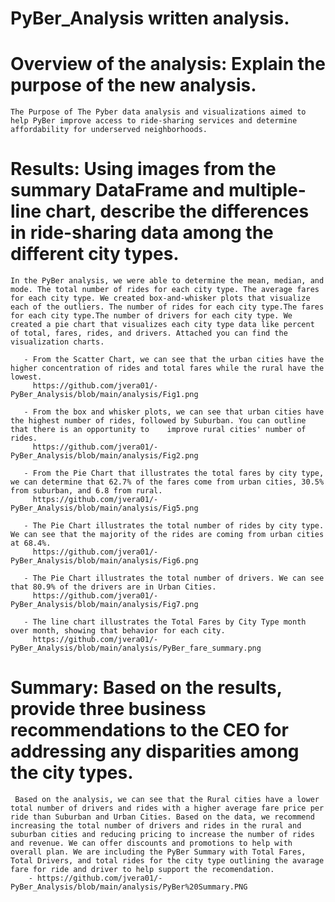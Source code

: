 # PyBer_Analysis written analysis. 
 
# Overview of the analysis: Explain the purpose of the new analysis.
    The Purpose of The Pyber data analysis and visualizations aimed to help PyBer improve access to ride-sharing services and determine affordability for underserved neighborhoods. 

# Results: Using images from the summary DataFrame and multiple-line chart, describe the differences in ride-sharing data among the different city types.
    In the PyBer analysis, we were able to determine the mean, median, and mode. The total number of rides for each city type. The average fares for each city type. We created box-and-whisker plots that visualize each of the outliers. The number of rides for each city type.The fares for each city type.The number of drivers for each city type. We created a pie chart that visualizes each city type data like percent of total, fares, rides, and drivers. Attached you can find the visualization charts. 
    
       - From the Scatter Chart, we can see that the urban cities have the higher concentration of rides and total fares while the rural have the lowest.
         https://github.com/jvera01/-PyBer_Analysis/blob/main/analysis/Fig1.png
    
       - From the box and whisker plots, we can see that urban cities have the highest number of rides, followed by Suburban. You can outline that there is an opportunity to    improve rural cities' number of rides. 
         https://github.com/jvera01/-PyBer_Analysis/blob/main/analysis/Fig2.png
    
       - From the Pie Chart that illustrates the total fares by city type, we can determine that 62.7% of the fares come from urban cities, 30.5% from suburban, and 6.8 from rural.   
         https://github.com/jvera01/-PyBer_Analysis/blob/main/analysis/Fig5.png
    
       - The Pie Chart illustrates the total number of rides by city type. We can see that the majority of the rides are coming from urban cities at 68.4%.
         https://github.com/jvera01/-PyBer_Analysis/blob/main/analysis/Fig6.png
    
       - The Pie Chart illustrates the total number of drivers. We can see that 80.9% of the drivers are in Urban Cities. 
         https://github.com/jvera01/-PyBer_Analysis/blob/main/analysis/Fig7.png
    
       - The line chart illustrates the Total Fares by City Type month over month, showing that behavior for each city.
         https://github.com/jvera01/-PyBer_Analysis/blob/main/analysis/PyBer_fare_summary.png

# Summary: Based on the results, provide three business recommendations to the CEO for addressing any disparities among the city types.
     Based on the analysis, we can see that the Rural cities have a lower total number of drivers and rides with a higher average fare price per ride than Suburban and Urban Cities. Based on the data, we recommend increasing the total number of drivers and rides in the rural and suburban cities and reducing pricing to increase the number of rides and revenue. We can offer discounts and promotions to help with overall plan. We are including the PyBer Summary with Total Fares, Total Drivers, and total rides for the city type outlining the avarage fare for ride and driver to help support the recomendation.
        - https://github.com/jvera01/-PyBer_Analysis/blob/main/analysis/PyBer%20Summary.PNG




